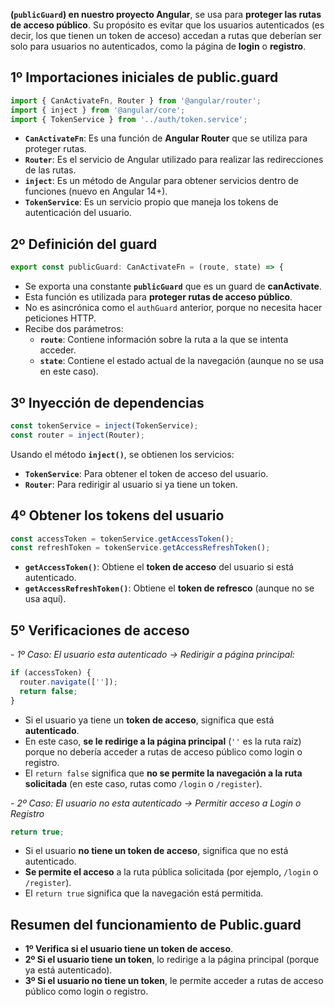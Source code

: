 **(`publicGuard`) en nuestro proyecto Angular**, se usa para **proteger las rutas de acceso público**. Su propósito es evitar que los usuarios autenticados (es decir, los que tienen un token de acceso) accedan a rutas que deberían ser solo para usuarios no autenticados, como la página de **login** o **registro**.

## 1º Importaciones iniciales de public.guard

```typescript
import { CanActivateFn, Router } from '@angular/router';
import { inject } from '@angular/core';
import { TokenService } from '../auth/token.service';
```

- **`CanActivateFn`**: Es una función de **Angular Router** que se utiliza para proteger rutas.
- **`Router`**: Es el servicio de Angular utilizado para realizar las redirecciones de las rutas.
- **`inject`**: Es un método de Angular para obtener servicios dentro de funciones (nuevo en Angular 14+).
- **`TokenService`**: Es un servicio propio que maneja los tokens de autenticación del usuario.

## 2º Definición del guard

```typescript
export const publicGuard: CanActivateFn = (route, state) => {
```

- Se exporta una constante **`publicGuard`** que es un guard de **canActivate**.
- Esta función es utilizada para **proteger rutas de acceso público**.
- No es asincrónica como el `authGuard` anterior, porque no necesita hacer peticiones HTTP.
- Recibe dos parámetros:
    - **`route`**: Contiene información sobre la ruta a la que se intenta acceder.
    - **`state`**: Contiene el estado actual de la navegación (aunque no se usa en este caso).

## 3º Inyección de dependencias

```typescript
const tokenService = inject(TokenService);
const router = inject(Router);
```

Usando el método **`inject()`**, se obtienen los servicios:

- **`TokenService`**: Para obtener el token de acceso del usuario.
- **`Router`**: Para redirigir al usuario si ya tiene un token.

## 4º Obtener los tokens del usuario

```typescript
const accessToken = tokenService.getAccessToken();
const refreshToken = tokenService.getAccessRefreshToken();
```

- **`getAccessToken()`**: Obtiene el **token de acceso** del usuario si está autenticado.
- **`getAccessRefreshToken()`**: Obtiene el **token de refresco** (aunque no se usa aquí).

## 5º Verificaciones de acceso

*- 1º Caso: El usuario esta autenticado -> Redirigir a página principal:*

```typescript
if (accessToken) {
  router.navigate(['']);
  return false;
}
```

- Si el usuario ya tiene un **token de acceso**, significa que está **autenticado**.
- En este caso, **se le redirige a la página principal** (`''` es la ruta raíz) porque no debería acceder a rutas de acceso público como login o registro.
- El `return false` significa que **no se permite la navegación a la ruta solicitada** (en este caso, rutas como `/login` o `/register`).

*- 2º Caso: El usuario no esta autenticado -> Permitir acceso a Login o Registro*

```typescript
return true;
```

- Si el usuario **no tiene un token de acceso**, significa que no está autenticado.
- **Se permite el acceso** a la ruta pública solicitada (por ejemplo, `/login` o `/register`).
- El `return true` significa que la navegación está permitida.
## Resumen del funcionamiento de Public.guard

- **1º Verifica si el usuario tiene un token de acceso**.
- **2º Si el usuario tiene un token**, lo redirige a la página principal (porque ya está autenticado).
- **3º Si el usuario no tiene un token**, le permite acceder a rutas de acceso público como login o registro.